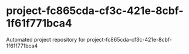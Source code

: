 # project-fc865cda-cf3c-421e-8cbf-1f61f771bca4
Automated project repository for project-fc865cda-cf3c-421e-8cbf-1f61f771bca4
